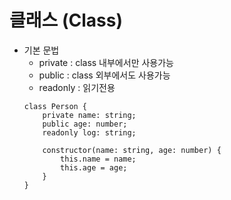 # 클래스 (Class)
- 기본 문법
    - private : class 내부에서만 사용가능
    - public : class 외부에서도 사용가능
    - readonly : 읽기전용
    ```
    class Person {
        private name: string;
        public age: number;
        readonly log: string;

        constructor(name: string, age: number) {
            this.name = name;
            this.age = age;
        }
    }
    ```
